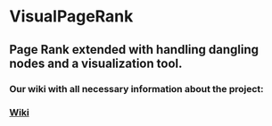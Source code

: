 # VisualPageRank

## Page Rank extended with handling dangling nodes and a visualization tool.

### Our wiki with all necessary information about the project:

### [Wiki](https://github.com/yurevych2/VisualPageRank/wiki/Home%F0%9F%8F%A1)
